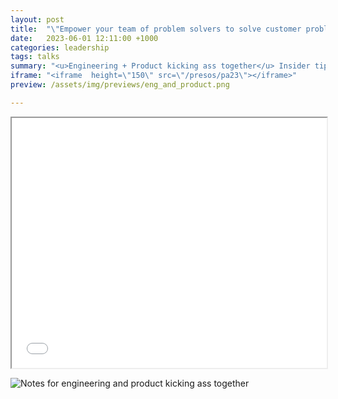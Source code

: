 ```yaml
---
layout: post
title:  "\"Empower your team of problem solvers to solve customer problems\""
date:   2023-06-01 12:11:00 +1000
categories: leadership
tags: talks
summary: "<u>Engineering + Product kicking ass together</u> Insider tips on working with engineers <br>(presented to Product Anonymous Melbourne May 2023)"
iframe: "<iframe  height=\"150\" src=\"/presos/pa23\"></iframe>"
preview: /assets/img/previews/eng_and_product.png

---
```


<iframe width="100%" height="400" src="/presos/pa23"></iframe>


![Notes for engineering and product kicking ass together][notes]


[notes]: /assets/img/notes/eng_and_product.png

